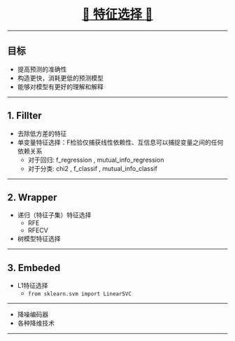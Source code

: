 [<h1 align = "center">:rocket: 特征选择 :facepunch:</h1>][1]

---
## 目标
- 提高预测的准确性
- 构造更快，消耗更低的预测模型
- 能够对模型有更好的理解和解释

---
## 1. Fillter
- 去除低方差的特征
- 单变量特征选择：F检验仅捕获线性依赖性、互信息可以捕捉变量之间的任何依赖关系
    - 对于回归: f_regression , mutual_info_regression
    - 对于分类: chi2 , f_classif , mutual_info_classif

---
## 2. Wrapper
- 递归（特征子集）特征选择
    - RFE
    - RFECV
- 树模型特征选择

---
## 3. Embeded
- L1特征选择
  - `from sklearn.svm import LinearSVC`


---
- 降噪编码器
- 各种降维技术

---
[1]: https://www.cnblogs.com/stevenlk/p/6543628.html
